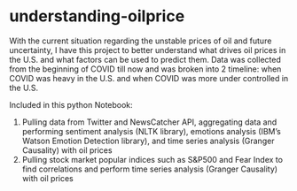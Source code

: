 # understanding-oilprice

With the current situation regarding the unstable prices of oil and future uncertainty, I have this project to better understand what drives oil prices in the U.S. and what factors can be used to predict them. Data was collected from the beginning of COVID till now and was broken into 2 timeline: when COVID was heavy in the U.S. and when COVID was more under controlled in the U.S.

Included in this python Notebook:
1. Pulling data from Twitter and NewsCatcher API, aggregating data and performing sentiment analysis (NLTK library), emotions analysis (IBM’s Watson Emotion Detection library), and time series analysis (Granger Causality) with oil prices
2. Pulling stock market popular indices such as S&P500 and Fear Index to find correlations and perform time series analysis (Granger Causality) with oil prices


